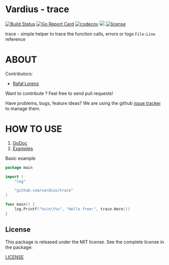 Vardius - trace
================
[![Build Status](https://travis-ci.org/vardius/trace.svg?branch=master)](https://travis-ci.org/vardius/trace)
[![Go Report Card](https://goreportcard.com/badge/github.com/vardius/trace)](https://goreportcard.com/report/github.com/vardius/trace)
[![codecov](https://codecov.io/gh/vardius/trace/branch/master/graph/badge.svg)](https://codecov.io/gh/vardius/trace)
[![](https://godoc.org/github.com/vardius/trace?status.svg)](http://godoc.org/github.com/vardius/trace)
[![license](https://img.shields.io/github/license/mashape/apistatus.svg)](https://github.com/vardius/trace/blob/master/LICENSE.md)

trace - simple helper to trace the function calls, errors or logs `File:Line` reference

ABOUT
==================================================
Contributors:

* [Rafał Lorenz](http://rafallorenz.com)

Want to contribute ? Feel free to send pull requests!

Have problems, bugs, feature ideas?
We are using the github [issue tracker](https://github.com/vardius/trace/issues) to manage them.

HOW TO USE
==================================================

1. [GoDoc](http://godoc.org/github.com/vardius/trace)
2. [Examples](http://godoc.org/github.com/vardius/trace#pkg-examples)

Basic example
```go
package main

import (
    "log"

    "github.com/vardius/trace"
)

func main() {
    log.Printf("%s\n\t%s", "Hello from:", trace.Here())
}
```

License
-------

This package is released under the MIT license. See the complete license in the package:

[LICENSE](LICENSE.md)

